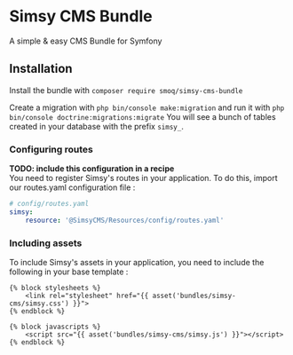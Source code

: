 # Simsy CMS Bundle
A simple & easy CMS Bundle for Symfony

## Installation
Install the bundle with `composer require smoq/simsy-cms-bundle`

Create a migration with `php bin/console make:migration` and run it with `php bin/console doctrine:migrations:migrate`
You will see a bunch of tables created in your database with the prefix `simsy_`.

### Configuring routes
**TODO: include this configuration in a recipe**  
You need to register Simsy's routes in your application. To do this, import our routes.yaml configuration file :
    
```yaml
# config/routes.yaml
simsy:
    resource: '@SimsyCMS/Resources/config/routes.yaml'
```

### Including assets
To include Simsy's assets in your application, you need to include the following in your base template :

```twig
{% block stylesheets %}
    <link rel="stylesheet" href="{{ asset('bundles/simsy-cms/simsy.css') }}">
{% endblock %}

{% block javascripts %}
    <script src="{{ asset('bundles/simsy-cms/simsy.js') }}"></script>
{% endblock %}
```